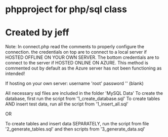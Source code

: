 # phpproject for php/sql class
# Created by jeff

Note: In connect.php read the comments to properly configure the connection.
the credentials on top are to connect to a local server if HOSTED OFFLINE ON YOUR OWN SERVER.
The bottom credentials are to connect to the server if HOSTED ONLINE ON AZURE. This method is
commented out by default as the Azure server has not been functioning as intended!

If hosting on your own server:
username 'root'
password '' (blank)

All necessary sql files are included in the folder 'MySQL Data'
To create the database, first run the script from '1_create_database.sql'
To create tables AND insert test data, run all the script from '1_insert_all.sql'

OR

To create tables and insert data SEPARATELY, run the script from file '2_generate_tables.sql'
and then scripts from '3_generate_data.sql'
